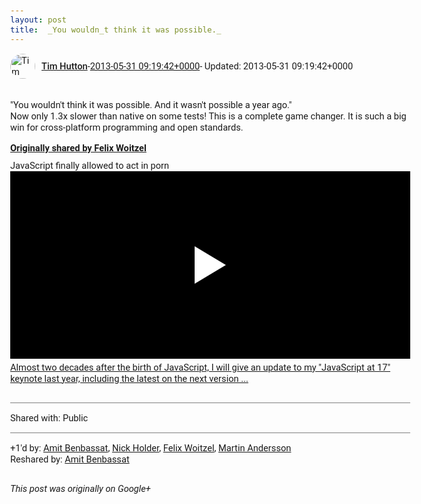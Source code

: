 ```yaml
---
layout: post
title:  _You wouldn_t think it was possible._
---
```


<html><head><meta charset="utf-8"><title> &lt;br&gt;&amp;quot;You wouldn&amp;#39;t think it was possible. And it wasn&amp;#39;t possible...</title><style>body {font: 11pt Roboto, Arial, sans-serif; max-width: 640px; margin: 24px;}.author-photo {border-radius: 50%; margin-right: 10px; width: 40px;}.author {font-weight: 500;}.main-content {margin: 15px 0 15px;}.post-title {font-weight: bold;}.location {display: block; margin-top: 15px;}.location img {float: left; margin-right: 5px; width: 20px;}.media-link {display: inline-block; max-width: 100%; vertical-align: top;}.media-link p {margin-top: 5px; max-height: 4em; overflow: scroll;}.media {max-height: 100vh; max-width: 100%;}.video-placeholder {background: black; display: flex; height: 300px; max-width: 100%; width: 640px;}.play-icon {border-bottom: 30px solid transparent; border-left: 50px solid white; border-top: 30px solid transparent; color: white; margin: auto;}.album {max-height: 800px; overflow: scroll; width: calc(100vw - 48px);}.album .media-link {margin-right: 5px; max-width: 250px;}.album .media {max-height: 250px;}.link-embed {border-top: 1px solid lightgrey; display: block; margin-top: 20px;}.link-embed img {max-width: 100%;}.inline-link-embed {display: block;}.inline-link-embed img {vertical-align: middle;}.link-title {display: inline-block; font-size: medium; font-weight: 300; padding-left: 1em;}.reshare-attribution {display: block; font-weight: bold; margin-bottom: 10px;}.poll-image {margin-bottom: 5px; max-height: 300px; max-width: 500px;}.poll-choice {align-items: center; display: flex; margin-bottom: 5px; max-width: 500px;}.poll-choice-percentage {background-color: lightblue; height: 100%; left: 0; position: absolute; z-index: -1;}.poll-choice-selected {margin-right: 5px;}.poll-choice-results {border: 1px solid lightgray; border-radius: 5px; display: flex; line-height: 40px; overflow: hidden; padding: 0 8px; position: relative;}.poll-choice-results, .poll-choice-description {flex-grow: 1; margin-right: 10px;}.poll-choice-image {width: 100%;}.poll-choice-image, .poll-choice-image img {max-height: 40px; max-width: 100px;}.poll-choice-votes {max-height: 100px; overflow: auto;}.plus-entity-embed {color: black; display: block; text-decoration: none;}.plus-entity-embed-cover-photo {max-height: 300px; max-width: 100%;}.plus-entity-embed-info {padding: 0 1em 1em;}.plus-entity-embed-info h2 {font-weight: 500; margin: 10px 0;}.plus-entity-embed-info p {font-size: small; margin: 0;}.collection-owner-avatar {border-radius: 50%; border: 2px solid white; height: 40px; margin-top: -22px;}.visibility {padding: 1em 0; border-top: 1px solid grey;}.post-activity {padding: 1em 0; border-top: 1px solid grey;}.comments {border-top: 1px solid gray; padding-top: 1em;}.comment + .comment {margin-top: 1em;}.comment .media-link, .comment .inline-link-embed {margin-top: 5px;}</style></head><body><div style="margin-bottom:1em;"><div style="display:flex; align-items:center"><img class="author-photo" src="https://lh4.googleusercontent.com/-epo4ZZKNqEw/AAAAAAAAAAI/AAAAAAAAVSU/qu3LpcHEnoQ/s64-c/photo.jpg" alt="Tim Hutton"><a href="https://plus.google.com/+TimHutton" target="_blank" class="author">Tim Hutton</a> - <a target="_blank" href="https://plus.google.com/+TimHutton/posts/hRG9d7QMhed">2013-05-31 09:19:42+0000</a><span> - Updated: 2013-05-31 09:19:42+0000</span></div><div class="main-content"> <br>&quot;You wouldn&#39;t think it was possible. And it wasn&#39;t possible a year ago.&quot;﻿<br>Now only 1.3x slower than native on some tests! This is a complete game changer. It is such a big win for cross-platform programming and open standards.﻿</div><div><a target="_blank" href="https://plus.google.com/+FelixWoitzel/posts/DdshiVJpkzp" class="reshare-attribution">Originally shared by Felix Woitzel</a>JavaScript finally allowed to act in porn<a href="http://www.youtube.com/watch?v=qrf9ONmtXbM&amp;list=SP055Epbe6d5avZGXwE5u039VQq_oQFgrc" target="_blank" class="media-link"><div class="video-placeholder" title="Almost two decades after the birth of JavaScript, I will give an update to my &quot;JavaScript at 17&quot; keynote last year, including the latest on the next version ..."><span class="play-icon"></span></div><p>Almost two decades after the birth of JavaScript, I will give an update to my &quot;JavaScript at 17&quot; keynote last year, including the latest on the next version ...</p></a></div></div><div class="visibility">Shared with: Public</div><div class="post-activity"><div class="plus-oners">+1'd by: <a href="https://plus.google.com/+AmitBenbassat">Amit Benbassat</a>, <a href="https://plus.google.com/+NickHolder">Nick Holder</a>, <a href="https://plus.google.com/+FelixWoitzel">Felix Woitzel</a>, <a href="https://plus.google.com/+MartinAndersson">Martin Andersson</a></div><div class="resharers">Reshared by: <a href="https://plus.google.com/+AmitBenbassat">Amit Benbassat</a></div></div></body></html>

<i>This post was originally on Google+</i>